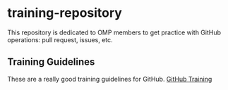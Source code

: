 # training-repository
This repository is dedicated to OMP members to get practice with GitHub operations: pull request, issues, etc.

## Training Guidelines
These are a really good training guidelines for GitHub.
[GitHub Training](https://githubtraining.github.io/training-manual/#/)
